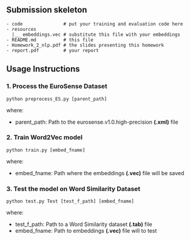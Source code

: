 ## Submission skeleton
```
- code               # put your training and evaluation code here
- resources
  |__ embeddings.vec # substitute this file with your embeddings
- README.md          # this file
- Homework_2_nlp.pdf # the slides presenting this homework
- report.pdf         # your report
```
## Usage Instructions
### 1. Process the EuroSense Dataset
```
python preprocess_ES.py [parent_path]
```
where:
- parent_path: Path to the eurosense.v1.0.high-precision **(.xml)** file


### 2. Train Word2Vec model
```
python train.py [embed_fname]
```
where:

- embed_fname: Path where the embeddings **(.vec)** file will be saved

### 3. Test the model on Word Similarity Dataset
```
python test.py Test [test_f_path] [embed_fname]
```
where:

- test_f_path: Path to a Word Similarity dataset **(.tab)** file
- embed_fname: Path to embeddings **(.vec)** file will to test
